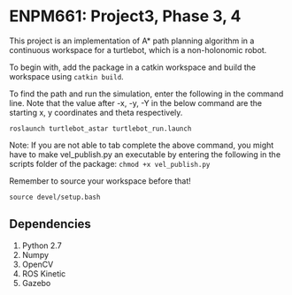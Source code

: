 # ENPM661: Project3, Phase 3, 4
This project is an implementation of A* path planning algorithm in a continuous workspace for a turtlebot, which is a non-holonomic robot. 

To begin with, add the package in a catkin workspace and build the workspace using ```catkin build```.

To find the path and run the simulation, enter the following in the command line. Note that the value after -x, -y, -Y in the below command are the starting x, y coordinates and theta respectively.

```roslaunch turtlebot_astar turtlebot_run.launch ```

Note: If you are not able to tab complete the above command, you might have to make vel_publish.py an executable by entering the following in the scripts folder of the package: 
```chmod +x vel_publish.py```

Remember to source your workspace before that! 

```source devel/setup.bash```

## Dependencies
1. Python 2.7
2. Numpy
3. OpenCV
4. ROS Kinetic 
5. Gazebo

